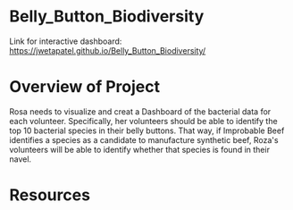 # Belly_Button_Biodiversity

Link for interactive dashboard: https://jwetapatel.github.io/Belly_Button_Biodiversity/

# Overview of Project

Rosa needs to visualize and creat a Dashboard of the bacterial data for each volunteer. Specifically, her volunteers should be able to identify the top 10 bacterial species in their belly buttons. That way, if Improbable Beef identifies a species as a candidate to manufacture synthetic beef, Roza's volunteers will be able to identify whether that species is found in their navel.

# Resources

